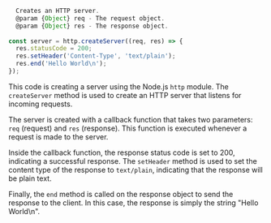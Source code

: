 ```javascript
  Creates an HTTP server.
  @param {Object} req - The request object.
  @param {Object} res - The response object.
 
const server = http.createServer((req, res) => {
  res.statusCode = 200;
  res.setHeader('Content-Type', 'text/plain');
  res.end('Hello World\n');
});
```
This code is creating a server using the Node.js `http` module. The `createServer` method is used to create an HTTP server that listens for incoming requests. 

The server is created with a callback function that takes two parameters: `req` (request) and `res` (response). This function is executed whenever a request is made to the server.

Inside the callback function, the response status code is set to 200, indicating a successful response. The `setHeader` method is used to set the content type of the response to `text/plain`, indicating that the response will be plain text.

Finally, the `end` method is called on the response object to send the response to the client. In this case, the response is simply the string "Hello World\n".
